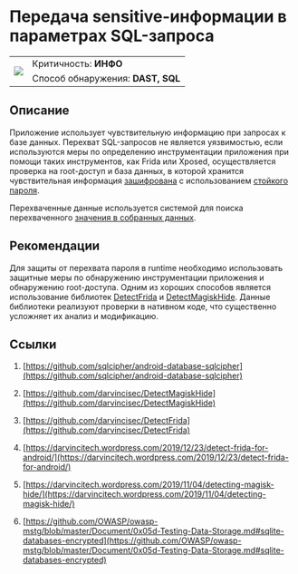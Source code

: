 # Передача sensitive-информации в параметрах SQL-запроса

<table class='noborder'>
    <colgroup>
      <col/>
      <col/>
    </colgroup>
    <tbody>
      <tr>
        <td rowspan="2"><img src="../../../img/defekt_info.png"/></td>
        <td>Критичность:<strong> ИНФО</strong></td>
      </tr>
      <tr>
        <td>Способ обнаружения:<strong> DAST, SQL</strong></td>
      </tr>
    </tbody>
</table>

## Описание

Приложение использует чувствительную информацию при запросах к базе данных. Перехват SQL-запросов не является уязвимостью, если используются меры по определению инструментации приложения при помощи таких инструментов, как Frida или Xposed, осуществляется проверка на root-доступ и база данных, в которой хранится чувствительная информация [зашифрована](./storing_sensitive_information_in_a_protected_database.md) с использованием [стойкого пароля](./weak_database_encryption_password.md).

Перехваченные данные используется системой для поиска перехваченного [значения в собранных данных](./storage_or_use_of_previously_found_sensitive_information.md).

## Рекомендации

Для защиты от перехвата пароля в runtime необходимо использовать защитные меры по обнаружению инструментации приложения и обнаружению root-доступа. Одним из хороших способов является использование библиотек [DetectFrida](https://github.com/darvincisec/DetectFrida) и [DetectMagiskHide](https://github.com/darvincisec/DetectMagiskHide). Данные библиотеки реализуют проверки в нативном коде, что существенно усложняет их анализ и модификацию.

## Ссылки

1. [https://github.com/sqlcipher/android-database-sqlcipher](https://github.com/sqlcipher/android-database-sqlcipher)

2. [https://github.com/darvincisec/DetectMagiskHide](https://github.com/darvincisec/DetectMagiskHide)

3. [https://github.com/darvincisec/DetectFrida](https://github.com/darvincisec/DetectFrida)

4. [https://darvincitech.wordpress.com/2019/12/23/detect-frida-for-android/](https://darvincitech.wordpress.com/2019/12/23/detect-frida-for-android/)

5. [https://darvincitech.wordpress.com/2019/11/04/detecting-magisk-hide/](https://darvincitech.wordpress.com/2019/11/04/detecting-magisk-hide/)

6. [https://github.com/OWASP/owasp-mstg/blob/master/Document/0x05d-Testing-Data-Storage.md#sqlite-databases-encrypted](https://github.com/OWASP/owasp-mstg/blob/master/Document/0x05d-Testing-Data-Storage.md#sqlite-databases-encrypted)
